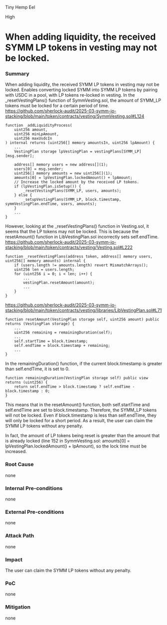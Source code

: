 Tiny Hemp Eel

High

# When adding liquidity, the received SYMM LP tokens in vesting may not be locked.

### Summary

When adding liquidity, the received SYMM LP tokens in vesting may not be locked.
Enables converting locked SYMM into SYMM LP tokens by pairing with USDC in a pool, with LP tokens re-locked in vesting. In the _resetVestingPlans() function of SymmVesting.sol, the amount of SYMM_LP tokens must be locked for a certain period of time.
https://github.com/sherlock-audit/2025-03-symm-io-stacking/blob/main/token/contracts/vesting/SymmVesting.sol#L124
```solidity
function _addLiquidityProcess(
	uint256 amount,
	uint256 minLpAmount,
	uint256 maxUsdcIn
) internal returns (uint256[] memory amountsIn, uint256 lpAmount) {
	...
	VestingPlan storage lpVestingPlan = vestingPlans[SYMM_LP][msg.sender];

	address[] memory users = new address[](1);
	users[0] = msg.sender;
	uint256[] memory amounts = new uint256[](1);
	amounts[0] = lpVestingPlan.lockedAmount() + lpAmount;
	// Increase the locked amount by the received LP tokens.
	if (lpVestingPlan.isSetup()) {
		_resetVestingPlans(SYMM_LP, users, amounts);
	} else {
		_setupVestingPlans(SYMM_LP, block.timestamp, symmVestingPlan.endTime, users, amounts);
	}
	...
}
```
However, looking at the _resetVestingPlans() function in Vesting.sol, it seems that the LP tokens may not be locked. This is because the resetAmount() function in LibVestingPlan.sol incorrectly sets self.endTime.
https://github.com/sherlock-audit/2025-03-symm-io-stacking/blob/main/token/contracts/vesting/Vesting.sol#L222
```solidity
function _resetVestingPlans(address token, address[] memory users, uint256[] memory amounts) internal {
	if (users.length != amounts.length) revert MismatchArrays();
	uint256 len = users.length;
	for (uint256 i = 0; i < len; i++) {
		...
		vestingPlan.resetAmount(amount);
		...
	}
}
```
https://github.com/sherlock-audit/2025-03-symm-io-stacking/blob/main/token/contracts/vesting/libraries/LibVestingPlan.sol#L71
```solidity
function resetAmount(VestingPlan storage self, uint256 amount) public returns (VestingPlan storage) {
	...
	uint256 remaining = remainingDuration(self);
	...
	self.startTime = block.timestamp;
	self.endTime = block.timestamp + remaining;
	...
}
```
In the remainingDuration() function, if the current block.timestamp is greater than self.endTime, it is set to 0. 
```solidity
function remainingDuration(VestingPlan storage self) public view returns (uint256) {
	return self.endTime > block.timestamp ? self.endTime - block.timestamp : 0;
}
```
This means that in the resetAmount() function, both self.startTime and self.endTime are set to block.timestamp. Therefore, the SYMM_LP tokens will not be locked. Even if block.timestamp is less than self.endTime, they will only be locked for a short period. 
As a result, the user can claim the SYMM LP tokens without any penalty.

In fact, the amount of LP tokens being reset is greater than the amount that is already locked (line 152 in SymmVesting.sol: amounts[0] = lpVestingPlan.lockedAmount() + lpAmount), so the lock time must be increased.


### Root Cause

none

### Internal Pre-conditions

none

### External Pre-conditions

none

### Attack Path

none

### Impact

The user can claim the SYMM LP tokens without any penalty.

### PoC

none

### Mitigation

none